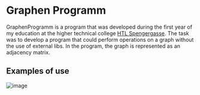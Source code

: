 # Graphen Programm
GraphenProgramm is a program that was developed during the first year of my education at the higher technical college [HTL Spengergasse](https://www.spengergasse.at/). The task was to develop a program that could perform operations on a graph without the use of external libs. In the program, the graph is represented as an adjacency matrix.

## Examples of use

![image](https://user-images.githubusercontent.com/53713395/153775404-577b6f81-c53f-4684-bf18-595b88449c3b.png)
